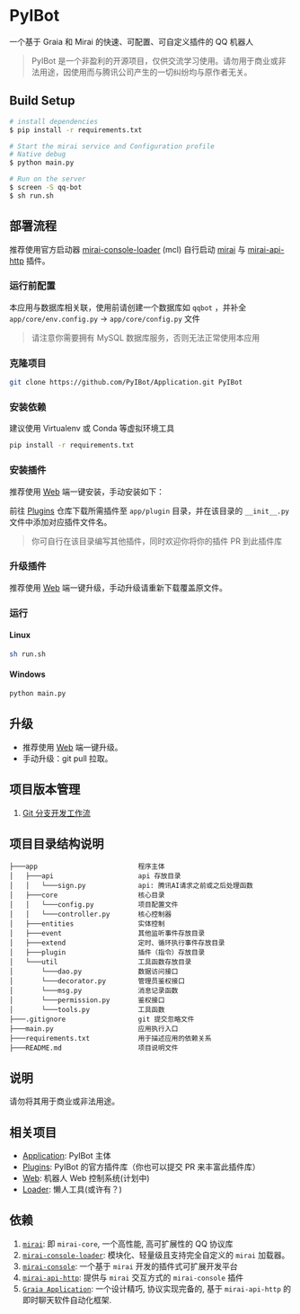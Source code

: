 # PyIBot

一个基于 Graia 和 Mirai 的快速、可配置、可自定义插件的 QQ 机器人

> PyIBot 是一个非盈利的开源项目，仅供交流学习使用。请勿用于商业或非法用途，因使用而与腾讯公司产生的一切纠纷均与原作者无关。

## Build Setup

```bash
# install dependencies
$ pip install -r requirements.txt

# Start the mirai service and Configuration profile
# Native debug
$ python main.py

# Run on the server
$ screen -S qq-bot
$ sh run.sh
```

## 部署流程

推荐使用官方启动器 [mirai-console-loader](https://github.com/iTXTech/mirai-console-loader) (mcl) 自行启动 [mirai](https://github.com/mamoe/mirai) 与 [mirai-api-http](https://github.com/mamoe/mirai-api-http) 插件。

### 运行前配置

本应用与数据库相关联，使用前请创建一个数据库如 `qqbot` ，并补全 `app/core/env.config.py` → `app/core/config.py` 文件

> 请注意你需要拥有 MySQL 数据库服务，否则无法正常使用本应用

### 克隆项目

``` bash
git clone https://github.com/PyIBot/Application.git PyIBot
```

### 安装依赖

建议使用 Virtualenv 或 Conda 等虚拟环境工具

``` bash
pip install -r requirements.txt
```

### 安装插件

推荐使用 [Web](https://github.com/PyIBot/Web.git) 端一键安装，手动安装如下：

前往 [Plugins](https://github.com/PyIBot/Plugins.git) 仓库下载所需插件至 `app/plugin` 目录，并在该目录的 `__init__.py` 文件中添加对应插件文件名。

> 你可自行在该目录编写其他插件，同时欢迎你将你的插件 PR 到此插件库

### 升级插件

推荐使用 [Web](https://github.com/PyIBot/Web.git) 端一键升级，手动升级请重新下载覆盖原文件。

### 运行

#### Linux

``` bash
sh run.sh
```

#### Windows

``` cmd
python main.py
```

## 升级

- 推荐使用 [Web](https://github.com/PyIBot/Web.git) 端一键升级。
- 手动升级：git pull 拉取。

## 项目版本管理

1. [Git 分支开发工作流](./docs/GIT_BRANCH_FLOW.md)

## 项目目录结构说明

```
├───app                         程序主体
│   ├───api                     api 存放目录
│   │   └───sign.py             api: 腾讯AI请求之前或之后处理函数
│   ├───core                    核心目录
│   │   └───config.py           项目配置文件
│   │   └───controller.py       核心控制器
│   ├───entities                实体控制
│   ├───event                   其他监听事件存放目录
│   ├───extend                  定时、循环执行事件存放目录
│   ├───plugin                  插件（指令）存放目录
│   └───util                    工具函数存放目录
│       └───dao.py              数据访问接口
│       └───decorator.py        管理员鉴权接口
│       └───msg.py              消息记录函数
│       └───permission.py       鉴权接口
│       └───tools.py            工具函数
├───.gitignore                  git 提交忽略文件
├───main.py                     应用执行入口
├───requirements.txt            用于描述应用的依赖关系
├───README.md                   项目说明文件
```

## 说明

请勿将其用于商业或非法用途。

## 相关项目

- [Application](https://github.com/PyIBot/Application.git): PyIBot 主体
- [Plugins](https://github.com/PyIBot/Plugins.git): PyIBot 的官方插件库（你也可以提交 PR 来丰富此插件库）
- [Web](https://github.com/PyIBot/Web.git): 机器人 Web 控制系统(计划中)
- [Loader](https://github.com/PyIBot/Loader.git): 懒人工具(或许有？)

## 依赖

1. [`mirai`](https://github.com/mamoe/mirai): 即 `mirai-core`, 一个高性能, 高可扩展性的 QQ 协议库
2. [`mirai-console-loader`](https://github.com/iTXTech/mirai-console-loader): 模块化、轻量级且支持完全自定义的 `mirai` 加载器。
3. [`mirai-console`](https://github.com/mamoe/mirai-console): 一个基于 `mirai` 开发的插件式可扩展开发平台
4. [`mirai-api-http`](https://github.com/project-mirai/mirai-api-http): 提供与 `mirai` 交互方式的 `mirai-console` 插件
5. [`Graia Application`](https://github.com/GraiaProject/Application): 一个设计精巧, 协议实现完备的, 基于 `mirai-api-http`
   的即时聊天软件自动化框架.